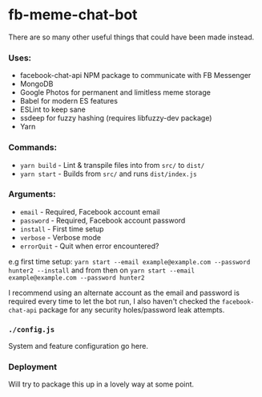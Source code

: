 # fb-meme-chat-bot
There are so many other useful things that could have been made instead.

### Uses:

 - facebook-chat-api NPM package to communicate with FB Messenger
 - MongoDB
 - Google Photos for permanent and limitless meme storage
 - Babel for modern ES features
 - ESLint to keep sane
 - ssdeep for fuzzy hashing (requires libfuzzy-dev package)
 - Yarn

### Commands:

- `yarn build` - Lint & transpile files into from `src/` to `dist/`
- `yarn start` - Builds from `src/` and runs `dist/index.js`

###  Arguments:
- `email` - Required, Facebook account email
- `password` - Required, Facebook account password
- `install` - First time setup
- `verbose` - Verbose mode
- `errorQuit` - Quit when error encountered?

e.g first time setup:
`yarn start --email example@example.com --password hunter2 --install`
and from then on
`yarn start --email example@example.com --password hunter2`

I recommend using an alternate account as the email and password is required every
time to let the bot run, I also haven't checked the `facebook-chat-api`
package for any security holes/password leak attempts.

### `./config.js`

System and feature configuration go here.

### Deployment

Will try to package this up in a lovely way at some point.
